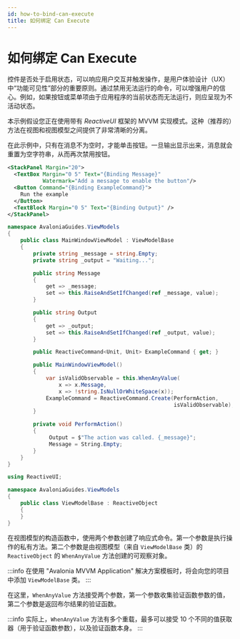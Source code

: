 ```yaml
---
id: how-to-bind-can-execute
title: 如何绑定 Can Execute
---
```



# 如何绑定 Can Execute

控件是否处于启用状态，可以响应用户交互并触发操作，是用户体验设计（UX）中“功能可见性”部分的重要原则。通过禁用无法运行的命令，可以增强用户的信心。例如，如果按钮或菜单项由于应用程序的当前状态而无法运行，则应呈现为不活动状态。

本示例假设您正在使用带有 _ReactiveUI_ 框架的 MVVM 实现模式。这种（推荐的）方法在视图和视图模型之间提供了非常清晰的分离。

在此示例中，只有在消息不为空时，才能单击按钮。一旦输出显示出来，消息就会重置为空字符串，从而再次禁用按钮。

```xml title='XAML'
<StackPanel Margin="20">
  <TextBox Margin="0 5" Text="{Binding Message}"
           Watermark="Add a message to enable the button"/>
  <Button Command="{Binding ExampleCommand}">    
    Run the example
  </Button>
  <TextBlock Margin="0 5" Text="{Binding Output}" />
</StackPanel>
```

```csharp title='MainWindowViewModel.cs'
namespace AvaloniaGuides.ViewModels
{
    public class MainWindowViewModel : ViewModelBase
    {
        private string _message = string.Empty;
        private string _output = "Waiting...";

        public string Message 
        { 
            get => _message; 
            set => this.RaiseAndSetIfChanged(ref _message, value); 
        }

        public string Output
        {
            get => _output;
            set => this.RaiseAndSetIfChanged(ref _output, value);
        }

        public ReactiveCommand<Unit, Unit> ExampleCommand { get; }

        public MainWindowViewModel()
        {
            var isValidObservable = this.WhenAnyValue(
                x => x.Message,
                x => !string.IsNullOrWhiteSpace(x));
            ExampleCommand = ReactiveCommand.Create(PerformAction, 
                                                    isValidObservable);
        }

        private void PerformAction()
        {
             Output = $"The action was called. {_message}";
             Message = String.Empty;
        }
    }
}
```

```csharp title='ViewModelBase.cs'
using ReactiveUI;

namespace AvaloniaGuides.ViewModels
{
    public class ViewModelBase : ReactiveObject
    {
    }
}
```

在视图模型的构造函数中，使用两个参数创建了响应式命令。第一个参数是执行操作的私有方法。第二个参数是由视图模型（来自 `ViewModelBase` 类）的 `ReactiveObject` 的 `WhenAnyValue` 方法创建的可观察对象。

:::info
在使用 "Avalonia MVVM Application" 解决方案模板时，将会向您的项目中添加 `ViewModelBase` 类。
:::

在这里，`WhenAnyValue` 方法接受两个参数，第一个参数收集验证函数参数的值，第二个参数是返回布尔结果的验证函数。

:::info
实际上，`WhenAnyValue` 方法有多个重载，最多可以接受 10 个不同的值获取器（用于验证函数参数），以及验证函数本身。
:::

<img src="/img/gitbook-import/assets/command4.gif" alt=""/>
